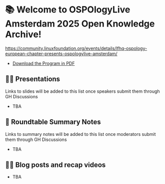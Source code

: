 # 📚 Welcome to OSPOlogyLive Amsterdam 2025 Open Knowledge Archive! 

https://community.linuxfoundation.org/events/details/lfhq-ospology-european-chapter-presents-ospologylive-amsterdam/

- [Download the Program in PDF](https://github.com/user-attachments/files/19109473/OSPOlogyLiveAMS25_PDFAgenda-5.pdf)

## 👩‍🏫 Presentations


Links to slides will be added to this list once speakers submit them through GH Discussions

- TBA

## 📝 Roundtable Summary Notes

Links to summary notes will be added to this list once moderators submit them through GH Discussions

- TBA

## 👩‍🏫 Blog posts and recap videos

- TBA
